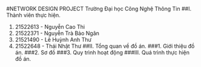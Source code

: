 #NETWORK DESIGN PROJECT
Trường Đại học Công Nghệ Thông Tin
##I. Thành viên thực hiện.
1. 21522613 - Nguyễn Cao Thi
2. 21522371 - Nguyễn Trà Bảo Ngân
3. 21521490 - Lê Huỳnh Anh Thư
4. 21522648 - Thái Nhật Thư
##II. Tổng quan về đồ án.
###1. Giới thiệu đồ án.
###2. Sơ đồ
###3. Quy trình hoạt động
###III. Quá trình thực hiện đồ án.

